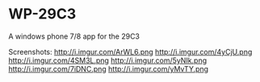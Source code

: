 WP-29C3
=======

A windows phone 7/8 app for the 29C3

Screenshots:
http://i.imgur.com/ArWL6.png
http://i.imgur.com/4yCjU.png
http://i.imgur.com/4SM3L.png
http://i.imgur.com/5yNIk.png
http://i.imgur.com/7iDNC.png
http://i.imgur.com/yMvTY.png